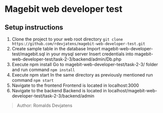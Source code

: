 # Magebit web developer test
## Setup instructions
1. Clone the project to your web root directory
`git clone https://github.com/rdevjatens/magebit-web-developer-test.git`
2. Create sample table in the database
Import magebit-web-developer-test/magebit.sql in your mysql server
Insert credentials into magebit-web-developer-test/task-2-3/backend/admin/Db.php
3. Execute npm install
Go to magebit-web-developer-test/task-2-3/ folder and run command
`npm install`
4. Execute npm start
In the same directory as previously mentioned run command
`npm start`
5. Navigate to the frontend
Frontend is located in localhost:3000
6. Navigate to the backend
Backend is located in localhost/magebit-web-developer-test/task-2-3/backend/admin

> Author: Romalds Devjatens
